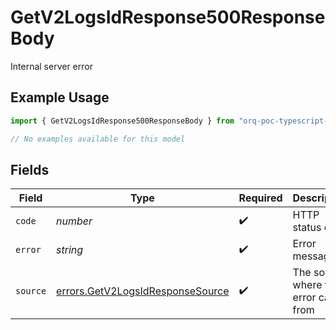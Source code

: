 # GetV2LogsIdResponse500ResponseBody

Internal server error

## Example Usage

```typescript
import { GetV2LogsIdResponse500ResponseBody } from "orq-poc-typescript-multi-env-version/models/errors";

// No examples available for this model
```

## Fields

| Field                                                                                | Type                                                                                 | Required                                                                             | Description                                                                          |
| ------------------------------------------------------------------------------------ | ------------------------------------------------------------------------------------ | ------------------------------------------------------------------------------------ | ------------------------------------------------------------------------------------ |
| `code`                                                                               | *number*                                                                             | :heavy_check_mark:                                                                   | HTTP status code                                                                     |
| `error`                                                                              | *string*                                                                             | :heavy_check_mark:                                                                   | Error message                                                                        |
| `source`                                                                             | [errors.GetV2LogsIdResponseSource](../../models/errors/getv2logsidresponsesource.md) | :heavy_check_mark:                                                                   | The source where the error came from                                                 |